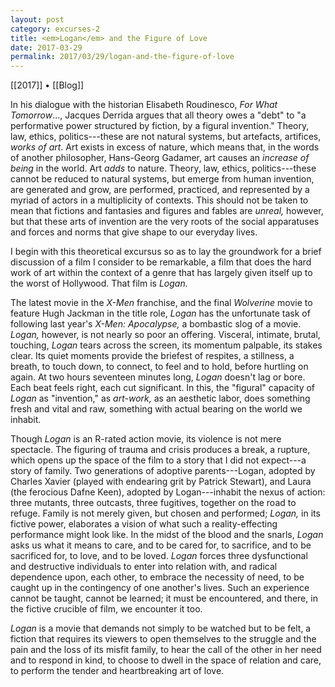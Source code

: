 ```yaml
---
layout: post
category: excurses-2
title: <em>Logan</em> and the Figure of Love
date: 2017-03-29
permalink: 2017/03/29/logan-and-the-figure-of-love
---
```


[[2017]] • [[Blog]]

In his dialogue with the historian Elisabeth Roudinesco, *For What Tomorrow*\..., Jacques Derrida argues that all theory owes a "debt" to "a performative power structured by fiction, by a figural invention." Theory, law, ethics, politics---these are not natural systems, but artefacts, artifices, *works of art*. Art exists in excess of nature, which means that, in the words of another philosopher, Hans-Georg Gadamer, art causes an *increase of being* in the world. Art *adds* to nature. Theory, law, ethics, politics---these cannot be reduced to natural systems, but emerge from human invention, are generated and grow, are performed, practiced, and represented by a myriad of actors in a multiplicity of contexts. This should not be taken to mean that fictions and fantasies and figures and fables are *unreal,* however, but that these arts of invention are the very roots of the social apparatuses and forces and norms that give shape to our everyday lives.

I begin with this theoretical excursus so as to lay the groundwork for a brief discussion of a film I consider to be remarkable, a film that does the hard work of art within the context of a genre that has largely given itself up to the worst of Hollywood. That film is *Logan.*

The latest movie in the *X-Men* franchise, and the final *Wolverine* movie to feature Hugh Jackman in the title role, *Logan* has the unfortunate task of following last year's *X-Men: Apocalypse,* a bombastic slog of a movie. *Logan,* however, is not nearly so poor an offering. Visceral, intimate, brutal, touching, *Logan* tears across the screen, its momentum palpable, its stakes clear. Its quiet moments provide the briefest of respites, a stillness, a breath, to touch down, to connect, to feel and to hold, before hurtling on again. At two hours seventeen minutes long, *Logan* doesn't lag or bore. Each beat feels right, each cut significant. In this, the "figural" capacity of *Logan* as "invention," as *art-work,* as an aesthetic labor, does something fresh and vital and raw, something with actual bearing on the world we inhabit.

Though *Logan* is an R-rated action movie, its violence is not mere spectacle. The figuring of trauma and crisis produces a break, a rupture, which opens up the space of the film to a story that I did not expect---a story of family. Two generations of adoptive parents---Logan, adopted by Charles Xavier (played with endearing grit by Patrick Stewart), and Laura (the ferocious Dafne Keen), adopted by Logan---inhabit the nexus of action: three mutants, three outcasts, three fugitives, together on the road to refuge. Family is not merely given, but chosen and performed; *Logan,* in its fictive power, elaborates a vision of what such a reality-effecting performance might look like. In the midst of the blood and the snarls, *Logan* asks us what it means to care, and to be cared for, to sacrifice, and to be sacrificed for, to love, and to be loved. *Logan* forces three dysfunctional and destructive individuals to enter into relation with, and radical dependence upon, each other, to embrace the necessity of need, to be caught up in the contingency of one another's lives. Such an experience cannot be taught, cannot be learned; it must be encountered, and there, in the fictive crucible of film, we encounter it too.

*Logan* is a movie that demands not simply to be watched but to be felt, a fiction that requires its viewers to open themselves to the struggle and the pain and the loss of its misfit family, to hear the call of the other in her need and to respond in kind, to choose to dwell in the space of relation and care, to perform the tender and heartbreaking art of love.
